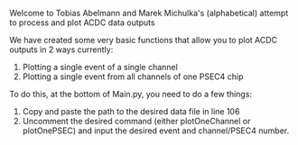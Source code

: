 Welcome to Tobias Abelmann and Marek Michulka's (alphabetical) attempt to process and plot ACDC data outputs

We have created some very basic functions that allow you to plot ACDC outputs in 2 ways currently: 
1. Plotting a single event of a single channel
2. Plotting a single event from all channels of one PSEC4 chip

To do this, at the bottom of Main.py, you need to do a few things:
1. Copy and paste the path to the desired data file in line 106
2. Uncomment the desired command (either plotOneChannel or plotOnePSEC) and input the desired event and channel/PSEC4 number. 
